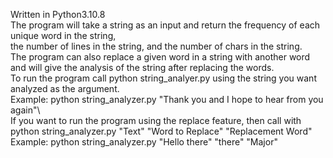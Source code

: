 Written in Python3.10.8\
The program will take a string as an input and return the frequency of each unique word in the string,\
the number of lines in the string, and the number of chars in the string.\
The program can also replace a given word in a string with another word\
and will give the analysis of the string after replacing the words.\
To run the program call python string_analyer.py using the string you want analyzed as the argument.\
Example: python string_analyzer.py "Thank you and I hope to hear from you again"\ \
If you want to run the program using the replace feature, then call with\
python string_analyzer.py "Text" "Word to Replace" "Replacement Word"\
Example: python string_analyzer.py "Hello there" "there" "Major"